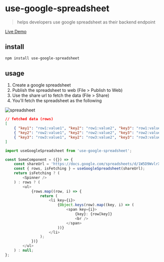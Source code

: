 # use-google-spreadsheet

> helps developers use google spreadsheet as their backend endpoint

[Live Demo](https://idw111.github.io/use-google-spreadsheet/example/)

## install

```bash
npm install use-google-spreadsheet
```

## usage

1. Create a google spreadsheet
2. Publish the spreadsheet to web (File > Publish to Web)
3. Use the share url to fetch the data (File > Share)
4. You'll fetch the spreadsheet as the following

![spreadsheet](https://user-images.githubusercontent.com/445464/72701147-aacbc880-3b91-11ea-81c5-d75c5c476f31.png)

```json
// fetched data (rows)
[
	{ "key1": "row1:value1", "key2": "row1:value2", "key3": "row1:value3" },
	{ "key2": "row2:value1", "key2": "row2:value2", "key3": "row2:value3" },
	{ "key3": "row3:value1", "key2": "row3:value2", "key3": "row3:value3" }
]
```

```javascript
import useGoogleSpreadsheet from 'use-google-spreadsheet';

const SomeComponent = ({}) => {
	const shareUrl = 'https://docs.google.com/spreadsheets/d/1W5D9WvlrXvndEc0b42OsdzJTT1M-MxKVYdPEtleqRQY/edit?usp=sharing';
	const { rows, isFetching } = useGoogleSpreadsheet(shareUrl);
	return isFetching ? (
		<Spinner />
	) : rows ? (
		<ul>
			{rows.map((row, i) => {
				return (
					<li key={i}>
						{Object.keys(row).map((key, i) => (
							<span key={i}>
								{key}: {row[key]}
								<br />
							</span>
						))}
					</li>
				);
			})}
		</ul>
	) : null;
};
```
